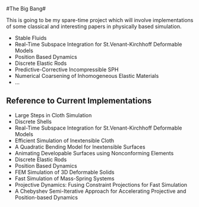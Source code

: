 #The Big Bang#

This is going to be my spare-time project which will involve implementations of some classical and interesting papers in physically based simulation. 

- Stable Fluids
- Real-Time Subspace Integration for St.Venant-Kirchhoff Deformable Models
- Position Based Dynamics
- Discrete Elastic Rods
- Predictive-Corrective Incompressible SPH
- Numerical Coarsening of Inhomogeneous Elastic Materials
- ...

## Reference to Current Implementations ##

- Large Steps in Cloth Simulation
- Discrete Shells
- Real-Time Subspace Integration for St.Venant-Kirchhoff Deformable Models
- Efficient Simulation of Inextensible Cloth
- A Quadratic Bending Model for Inextensible Surfaces
- Animating Developable Surfaces using Nonconforming Elements
- Discrete Elastic Rods
- Position Based Dynamics
- FEM Simulation of 3D Deformable Solids
- Fast Simulation of Mass-Spring Systems
- Projective Dynamics: Fusing Constraint Projections for Fast Simulation
- A Chebyshev Semi-Iterative Approach for Accelerating Projective and Position-based Dynamics

